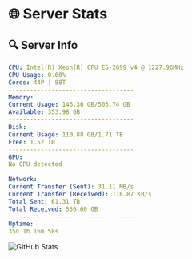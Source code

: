 # 🌐 Server Stats
## 🔍 Server Info
```yaml
CPU: Intel(R) Xeon(R) CPU E5-2699 v4 @ 1227.96MHz
CPU Usage: 0.60%
Cores: 44P | 88T
-----------------------------------
Memory:
Current Usage: 146.30 GB/503.74 GB
Available: 353.98 GB
-----------------------------------
Disk:
Current Usage: 110.88 GB/1.71 TB
Free: 1.52 TB
-----------------------------------
GPU:
No GPU detected
-----------------------------------
Network:
Current Transfer (Sent): 31.11 MB/s
Current Transfer (Received): 118.87 KB/s
Total Sent: 61.31 TB
Total Received: 536.60 GB
-----------------------------------
Uptime:
35d 1h 16m 58s
```
![GitHub Stats](https://img.shields.io/badge/Updated-2025-04-11_22:39:47-blue)